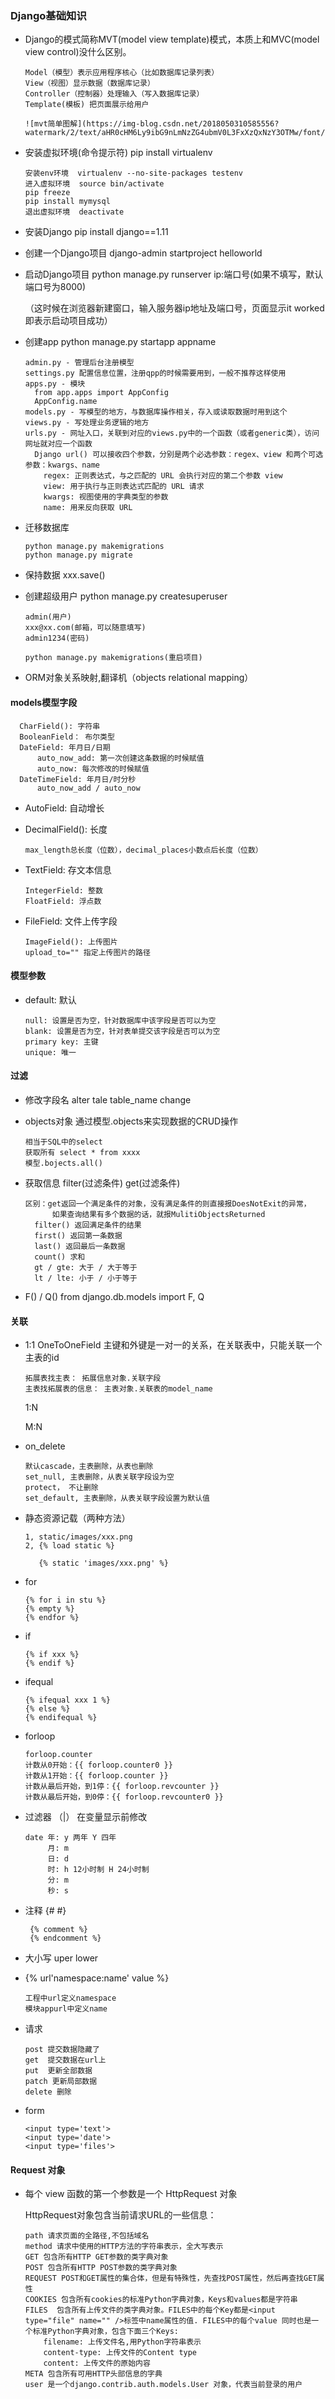 ### Django基础知识

- Django的模式简称MVT(model view template)模式，本质上和MVC(model view control)没什么区别。
  
      Model（模型）表示应用程序核心（比如数据库记录列表）
      View（视图）显示数据（数据库记录）
      Controller（控制器）处理输入（写入数据库记录）
      Template(模板) 把页面展示给用户
      
      ![mvt简单图解](https://img-blog.csdn.net/2018050310585556?watermark/2/text/aHR0cHM6Ly9ibG9nLmNzZG4ubmV0L3FxXzQxNzY3OTMw/font/5a6L5L2T/fontsize/400/fill/I0JBQkFCMA==/dissolve/70)

- 安装虚拟环境(命令提示符)  pip install virtualenv

      安装env环境  virtualenv --no-site-packages testenv
      进入虚拟环境  source bin/activate
      pip freeze
      pip install mymysql
      退出虚拟环境  deactivate

- 安装Django  pip install django==1.11

- 创建一个Django项目 django-admin startproject helloworld

- 启动Django项目 python manage.py runserver ip:端口号(如果不填写，默认端口号为8000)
  
  （这时候在浏览器新建窗口，输入服务器ip地址及端口号，页面显示it worked即表示启动项目成功）
  
- 创建app python manage.py startapp appname
  
      admin.py - 管理后台注册模型
      settings.py 配置信息位置，注册qpp的时候需要用到，一般不推荐这样使用
      apps.py - 模块
        from app.apps import AppConfig
        AppConfig.name
      models.py - 写模型的地方，与数据库操作相关，存入或读取数据时用到这个
      views.py - 写处理业务逻辑的地方
      urls.py - 网址入口，关联到对应的views.py中的一个函数（或者generic类），访问网址就对应一个函数
        Django url() 可以接收四个参数，分别是两个必选参数：regex、view 和两个可选参数：kwargs、name
          regex: 正则表达式，与之匹配的 URL 会执行对应的第二个参数 view
          view: 用于执行与正则表达式匹配的 URL 请求
          kwargs: 视图使用的字典类型的参数
          name: 用来反向获取 URL

- 迁移数据库 

      python manage.py makemigrations
      python manage.py migrate
     
- 保持数据 xxx.save()
     

- 创建超级用户 python manage.py createsuperuser

      admin(用户)
      xxx@xx.com(邮箱，可以随意填写)
      admin1234(密码)

      python manage.py makemigrations(重启项目)
      
- ORM对象关系映射,翻译机（objects relational mapping）

#### models模型字段

      CharField(): 字符串
      BooleanField： 布尔类型
      DateField: 年月日/日期
          auto_now_add: 第一次创建这条数据的时候赋值
          auto_now: 每次修改的时候赋值
      DateTimeField: 年月日/时分秒
          auto_now_add / auto_now
          
- AutoField: 自动增长

- DecimalField(): 长度

      max_length总长度（位数），decimal_places小数点后长度（位数）
      
- TextField: 存文本信息

      IntegerField: 整数
      FloatField: 浮点数
  
- FileField: 文件上传字段

      ImageField(): 上传图片
      upload_to="" 指定上传图片的路径
    
#### 模型参数

- default: 默认

      null: 设置是否为空，针对数据库中该字段是否可以为空
      blank: 设置是否为空，针对表单提交该字段是否可以为空
      primary key: 主键
      unique: 唯一
  
#### 过滤
  
- 修改字段名 alter tale table_name change

- objects对象 通过模型.objects来实现数据的CRUD操作

      相当于SQL中的select
      获取所有 select * from xxxx
      模型.bojects.all()
  
- 获取信息 filter(过滤条件) get(过滤条件)

      区别：get返回一个满足条件的对象，没有满足条件的则直接报DoesNotExit的异常，
            如果查询结果有多个数据的话，就报MulitiObjectsReturned
        filter() 返回满足条件的结果
        first() 返回第一条数据
        last() 返回最后一条数据
        count() 求和
        gt / gte: 大于 / 大于等于
        lt / lte: 小于 / 小于等于
        
- F() / Q() 
  from django.db.models import F, Q
  
#### 关联

- 1:1 OneToOneField  主键和外键是一对一的关系，在关联表中，只能关联一个主表的id

      拓展表找主表： 拓展信息对象.关联字段
      主表找拓展表的信息： 主表对象.关联表的model_name
  
  1:N
  
  M:N
  
- on_delete

      默认cascade，主表删除，从表也删除
      set_null, 主表删除，从表关联字段设为空
      protect， 不让删除
      set_default, 主表删除，从表关联字段设置为默认值
      
- 静态资源记载（两种方法）

      1, static/images/xxx.png
      2, {% load static %}
      
         {% static 'images/xxx.png' %}
         
 - for
 
       {% for i in stu %}
       {% empty %}
       {% endfor %}
       
 - if
      
       {% if xxx %}
       {% endif %}
       
- ifequal

      {% ifequal xxx 1 %}
      {% else %}
      {% endifequal %}
      
- forloop

      forloop.counter
      计数从0开始：{{ forloop.counter0 }} 
      计数从1开始：{{ forloop.counter }}
      计数从最后开始，到1停：{{ forloop.revcounter }} 
      计数从最后开始，到0停：{{ forloop.revcounter0 }} 
      
- 过滤器 （|） 在变量显示前修改

      date 年: y 两年 Y 四年
           月: m
           日: d
           时: h 12小时制 H 24小时制
           分: m
           秒: s
           
- 注释 {# #}
 
       {% comment %}
       {% endcomment %}
       
- 大小写 uper lower

- {% url'namespace:name' value %}

      工程中url定义namespace
      模块appurl中定义name
      
- 请求

      post 提交数据隐藏了
      get  提交数据在url上
      put  更新全部数据
      patch 更新局部数据
      delete 删除
      
- form

      <input type='text'>
      <input type='date'>
      <input type='files'>

#### Request 对象

- 每个 view 函数的第一个参数是一个 HttpRequest 对象

  HttpRequest对象包含当前请求URL的一些信息：
  
      path 请求页面的全路径,不包括域名
      method 请求中使用的HTTP方法的字符串表示，全大写表示
      GET 包含所有HTTP GET参数的类字典对象
      POST 包含所有HTTP POST参数的类字典对象
      REQUEST POST和GET属性的集合体，但是有特殊性，先查找POST属性，然后再查找GET属性
      COOKIES 包含所有cookies的标准Python字典对象，Keys和values都是字符串
      FILES  包含所有上传文件的类字典对象。FILES中的每个Key都是<input type="file" name="" />标签中name属性的值. FILES中的每个value 同时也是一个标准Python字典对象，包含下面三个Keys:
          filename: 上传文件名,用Python字符串表示
          content-type: 上传文件的Content type
          content: 上传文件的原始内容
      META 包含所有可用HTTP头部信息的字典
      user 是一个django.contrib.auth.models.User 对象，代表当前登录的用户
